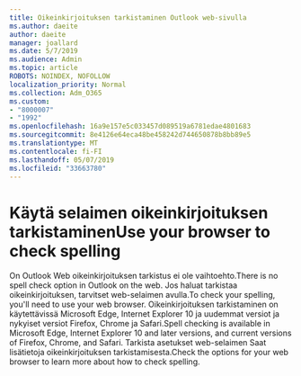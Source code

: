 ```yaml
---
title: Oikeinkirjoituksen tarkistaminen Outlook web-sivulla
ms.author: daeite
author: daeite
manager: joallard
ms.date: 5/7/2019
ms.audience: Admin
ms.topic: article
ROBOTS: NOINDEX, NOFOLLOW
localization_priority: Normal
ms.collection: Adm_O365
ms.custom:
- "8000007"
- "1992"
ms.openlocfilehash: 16a9e157e5c033457d089519a6781edae4801683
ms.sourcegitcommit: 8e4126e64eca48be458242d744650878b8bb89e5
ms.translationtype: MT
ms.contentlocale: fi-FI
ms.lasthandoff: 05/07/2019
ms.locfileid: "33663780"
---
```

# <a name="use-your-browser-to-check-spelling"></a><span data-ttu-id="c8b8e-102">Käytä selaimen oikeinkirjoituksen tarkistaminen</span><span class="sxs-lookup"><span data-stu-id="c8b8e-102">Use your browser to check spelling</span></span>

<span data-ttu-id="c8b8e-103">On Outlook Web oikeinkirjoituksen tarkistus ei ole vaihtoehto.</span><span class="sxs-lookup"><span data-stu-id="c8b8e-103">There is no spell check option in Outlook on the web.</span></span> <span data-ttu-id="c8b8e-104">Jos haluat tarkistaa oikeinkirjoituksen, tarvitset web-selaimen avulla.</span><span class="sxs-lookup"><span data-stu-id="c8b8e-104">To check your spelling, you'll need to use your web browser.</span></span> <span data-ttu-id="c8b8e-105">Oikeinkirjoituksen tarkistaminen on käytettävissä Microsoft Edge, Internet Explorer 10 ja uudemmat versiot ja nykyiset versiot Firefox, Chrome ja Safari.</span><span class="sxs-lookup"><span data-stu-id="c8b8e-105">Spell checking is available in Microsoft Edge, Internet Explorer 10 and later versions, and current versions of Firefox, Chrome, and Safari.</span></span> <span data-ttu-id="c8b8e-106">Tarkista asetukset web-selaimen Saat lisätietoja oikeinkirjoituksen tarkistamisesta.</span><span class="sxs-lookup"><span data-stu-id="c8b8e-106">Check the options for your web browser to learn more about how to check spelling.</span></span>